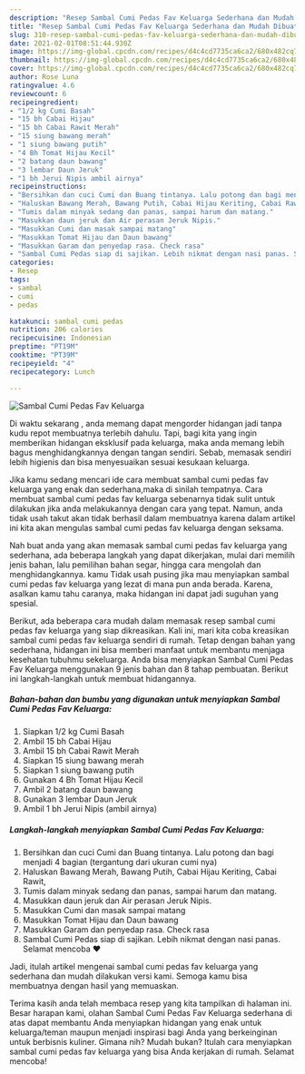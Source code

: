 ```yaml
---
description: "Resep Sambal Cumi Pedas Fav Keluarga Sederhana dan Mudah Dibuat"
title: "Resep Sambal Cumi Pedas Fav Keluarga Sederhana dan Mudah Dibuat"
slug: 310-resep-sambal-cumi-pedas-fav-keluarga-sederhana-dan-mudah-dibuat
date: 2021-02-01T08:51:44.930Z
image: https://img-global.cpcdn.com/recipes/d4c4cd7735ca6ca2/680x482cq70/sambal-cumi-pedas-fav-keluarga-foto-resep-utama.jpg
thumbnail: https://img-global.cpcdn.com/recipes/d4c4cd7735ca6ca2/680x482cq70/sambal-cumi-pedas-fav-keluarga-foto-resep-utama.jpg
cover: https://img-global.cpcdn.com/recipes/d4c4cd7735ca6ca2/680x482cq70/sambal-cumi-pedas-fav-keluarga-foto-resep-utama.jpg
author: Rose Luna
ratingvalue: 4.6
reviewcount: 6
recipeingredient:
- "1/2 kg Cumi Basah"
- "15 bh Cabai Hijau"
- "15 bh Cabai Rawit Merah"
- "15 siung bawang merah"
- "1 siung bawang putih"
- "4 Bh Tomat Hijau Kecil"
- "2 batang daun bawang"
- "3 lembar Daun Jeruk"
- "1 bh Jerui Nipis ambil airnya"
recipeinstructions:
- "Bersihkan dan cuci Cumi dan Buang tintanya. Lalu potong dan bagi menjadi 4 bagian (tergantung dari ukuran cumi nya)"
- "Haluskan Bawang Merah, Bawang Putih, Cabai Hijau Keriting, Cabai Rawit,"
- "Tumis dalam minyak sedang dan panas, sampai harum dan matang."
- "Masukkan daun jeruk dan Air perasan Jeruk Nipis."
- "Masukkan Cumi dan masak sampai matang"
- "Masukkan Tomat Hijau dan Daun bawang"
- "Masukkan Garam dan penyedap rasa. Check rasa"
- "Sambal Cumi Pedas siap di sajikan. Lebih nikmat dengan nasi panas. Selamat mencoba ❤️"
categories:
- Resep
tags:
- sambal
- cumi
- pedas

katakunci: sambal cumi pedas 
nutrition: 206 calories
recipecuisine: Indonesian
preptime: "PT19M"
cooktime: "PT39M"
recipeyield: "4"
recipecategory: Lunch

---
```



![Sambal Cumi Pedas Fav Keluarga](https://img-global.cpcdn.com/recipes/d4c4cd7735ca6ca2/680x482cq70/sambal-cumi-pedas-fav-keluarga-foto-resep-utama.jpg)

Di waktu  sekarang , anda memang dapat mengorder hidangan jadi tanpa kudu repot membuatnya terlebih dahulu. Tapi, bagi kita yang ingin memberikan hidangan eksklusif pada keluarga, maka anda memang lebih bagus menghidangkannya dengan tangan sendiri. Sebab, memasak sendiri lebih higienis dan bisa menyesuaikan sesuai kesukaan keluarga.

Jika kamu sedang mencari ide cara membuat sambal cumi pedas fav keluarga yang enak dan sederhana,maka di sinilah tempatnya. Cara membuat sambal cumi pedas fav keluarga  sebenarnya tidak sulit untuk dilakukan jika anda melakukannya dengan cara yang tepat. Namun, anda tidak usah takut akan tidak berhasil dalam membuatnya 
karena dalam artikel ini kita akan mengulas sambal cumi pedas fav keluarga dengan seksama.  



Nah buat anda yang akan memasak sambal cumi pedas fav keluarga yang sederhana, ada beberapa langkah yang dapat dikerjakan, mulai dari memilih jenis bahan, lalu pemilihan bahan segar, hingga cara mengolah dan menghidangkannya. kamu Tidak usah pusing jika mau menyiapkan sambal cumi pedas fav keluarga yang lezat di mana pun anda berada. Karena, asalkan kamu  tahu caranya, maka hidangan ini dapat jadi suguhan yang spesial.

Berikut, ada beberapa cara mudah dalam memasak resep sambal cumi pedas fav keluarga yang siap dikreasikan. Kali ini, mari kita coba kreasikan sambal cumi pedas fav keluarga sendiri di rumah. Tetap dengan bahan yang sederhana, hidangan ini bisa memberi manfaat untuk membantu menjaga kesehatan tubuhmu sekeluarga. Anda bisa menyiapkan Sambal Cumi Pedas Fav Keluarga menggunakan 9 jenis bahan dan 8 tahap pembuatan. Berikut ini langkah-langkah untuk membuat hidangannya.

<!--inarticleads1-->

##### Bahan-bahan dan bumbu yang digunakan untuk menyiapkan Sambal Cumi Pedas Fav Keluarga:

1. Siapkan 1/2 kg Cumi Basah
1. Ambil 15 bh Cabai Hijau
1. Ambil 15 bh Cabai Rawit Merah
1. Siapkan 15 siung bawang merah
1. Siapkan 1 siung bawang putih
1. Gunakan 4 Bh Tomat Hijau Kecil
1. Ambil 2 batang daun bawang
1. Gunakan 3 lembar Daun Jeruk
1. Ambil 1 bh Jerui Nipis (ambil airnya)




<!--inarticleads2-->

##### Langkah-langkah menyiapkan Sambal Cumi Pedas Fav Keluarga:

1. Bersihkan dan cuci Cumi dan Buang tintanya. Lalu potong dan bagi menjadi 4 bagian (tergantung dari ukuran cumi nya)
1. Haluskan Bawang Merah, Bawang Putih, Cabai Hijau Keriting, Cabai Rawit,
1. Tumis dalam minyak sedang dan panas, sampai harum dan matang.
1. Masukkan daun jeruk dan Air perasan Jeruk Nipis.
1. Masukkan Cumi dan masak sampai matang
1. Masukkan Tomat Hijau dan Daun bawang
1. Masukkan Garam dan penyedap rasa. Check rasa
1. Sambal Cumi Pedas siap di sajikan. Lebih nikmat dengan nasi panas. Selamat mencoba ❤️




Jadi, itulah artikel mengenai  sambal cumi pedas fav keluarga  yang sederhana dan mudah dilakukan versi kami. Semoga kamu bisa membuatnya dengan hasil yang memuaskan. 

Terima kasih anda telah membaca resep yang kita tampilkan di halaman ini. Besar harapan kami, olahan  Sambal Cumi Pedas Fav Keluarga sederhana di atas dapat membantu Anda menyiapkan hidangan yang enak untuk keluarga/teman maupun menjadi inspirasi bagi Anda yang berkeinginan untuk berbisnis kuliner. Gimana nih? Mudah bukan? Itulah cara menyiapkan sambal cumi pedas fav keluarga yang bisa Anda kerjakan di rumah. Selamat mencoba!

